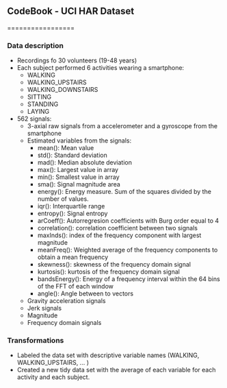 ## CodeBook - UCI HAR Dataset
=================

### Data description

- Recordings fo 30 volunteers (19-48 years)
- Each subject performed 6 activities wearing a smartphone:
	- WALKING
	- WALKING_UPSTAIRS
	- WALKING_DOWNSTAIRS
	- SITTING
	- STANDING
	- LAYING
- 562 signals:
	- 3-axial raw signals from a accelerometer and a gyroscope from the smartphone 
	- Estimated variables from the signals:
		- mean(): Mean value
		- std(): Standard deviation
		- mad(): Median absolute deviation 
		- max(): Largest value in array
		- min(): Smallest value in array
		- sma(): Signal magnitude area
		- energy(): Energy measure. Sum of the squares divided by the number of values. 
		- iqr(): Interquartile range 
		- entropy(): Signal entropy
		- arCoeff(): Autorregresion coefficients with Burg order equal to 4
		- correlation(): correlation coefficient between two signals
		- maxInds(): index of the frequency component with largest magnitude
		- meanFreq(): Weighted average of the frequency components to obtain a mean frequency
		- skewness(): skewness of the frequency domain signal 
		- kurtosis(): kurtosis of the frequency domain signal 
		- bandsEnergy(): Energy of a frequency interval within the 64 bins of the FFT of each window
		- angle(): Angle between to vectors
	- Gravity acceleration signals
	- Jerk signals
	- Magnitude
	- Frequency domain signals

### Transformations 
- Labeled the data set with descriptive variable names (WALKING, WALKING_UPSTAIRS, ... )
- Created a new tidy data set with the average of each variable for each activity and each subject.
